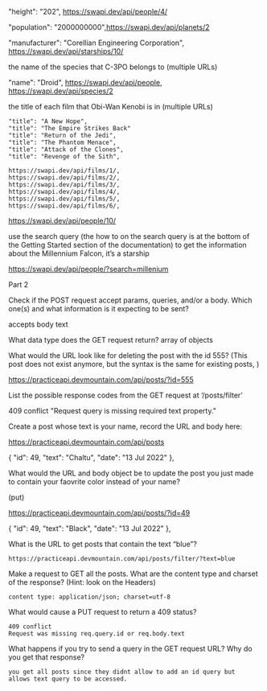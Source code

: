 "height": "202", https://swapi.dev/api/people/4/

"population": "2000000000",https://swapi.dev/api/planets/2


"manufacturer": "Corellian Engineering Corporation", https://swapi.dev/api/starships/10/

the name of the species that C-3PO belongs to (multiple URLs)

"name": "Droid",
https://swapi.dev/api/people, 
https://swapi.dev/api/species/2

the title of each film that Obi-Wan Kenobi is in (multiple URLs)

    "title": "A New Hope",
    "title": "The Empire Strikes Back"
    "title": "Return of the Jedi",
    "title": "The Phantom Menace",
    "title": "Attack of the Clones",
    "title": "Revenge of the Sith",

    https://swapi.dev/api/films/1/,
    https://swapi.dev/api/films/2/,
    https://swapi.dev/api/films/3/,
    https://swapi.dev/api/films/4/,
    https://swapi.dev/api/films/5/,
    https://swapi.dev/api/films/6/,

https://swapi.dev/api/people/10/

use the search query (the how to on the search query is at the bottom of the Getting Started section of the documentation) to get the information about the Millennium Falcon, it’s a starship

https://swapi.dev/api/people/?search=millenium


Part 2

Check if the POST request accept params, queries, and/or a body. Which one(s) and what information is it expecting to be sent?

accepts body text

What data type does the GET request return?
array of objects


What would the URL look like for deleting the post with the id 555? (This post does not exist anymore, but the syntax is the same for existing posts, )

https://practiceapi.devmountain.com/api/posts/?id=555

List the possible response codes from the GET request at ‘/posts/filter’

409 conflict
"Request query is missing required text property."


Create a post whose text is your name, record the URL and body here:

https://practiceapi.devmountain.com/api/posts

{
        "id": 49,
        "text": "Chaltu",
        "date": "13 Jul 2022"
    },


What would the URL and body object be to update the post you just made to contain your faovrite color instead of your name?

(put)

https://practiceapi.devmountain.com/api/posts/?id=49

 {
        "id": 49,
        "text": "Black",
        "date": "13 Jul 2022"
    },

What is the URL to get posts that contain the text “blue”?

    https://practiceapi.devmountain.com/api/posts/filter/?text=blue

 Make a request to GET all the posts. What are the content type and charset of the response? (Hint: look on the Headers)

    content type: application/json; charset=utf-8

 What would cause a PUT request to return a 409 status?

    409 conflict
	Request was missing req.query.id or req.body.text

What happens if you try to send a query in the GET request URL? Why do you get that response?

    you get all posts since they didnt allow to add an id query but  allows text query to be accessed.
